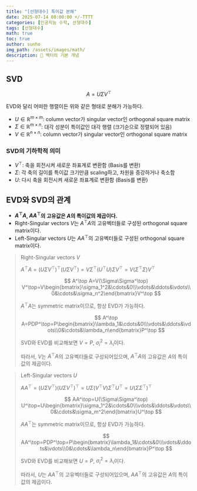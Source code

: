 ```yaml
---
title: "[선형대수] 특이값 분해"
date: 2025-07-14 00:00:00 +/-TTTT
categories: [인공지능 수학, 선형대수]
tags: [선형대수]
math: true
toc: true
author: sunho
img_path: /assets/images/math/
description: 📕 벡터의 기본 개념
---
```


## SVD



$$
A=U\Sigma V^\top
$$

EVD와 달리 어떠한 행렬이든 위와 같은 형태로 분해가 가능하다.

- $U\in\mathbb{R}^{m\times m}$: column vector가 singular vector인 orthogonal square matrix
- $\Sigma\in\mathbb{R}^{m\times n}$: 대각 성분이 특이값인 대각 행렬 (크기순으로 정렬되어 있음)
- $V\in\mathbb{R}^{n\times n}$: column vector가 singular vector인 orthogonal square matrix

### SVD의 기하학적 의미



- $V^\top$: 축을 회전시켜 새로운 좌표계로 변환함 (Basis를 변환)
- $\Sigma$: 각 축의 길이를 특이값 크기만큼 scaling하고, 차원을 증강하거나 축소함
- $U$: 다시 축을 회전시켜 새로운 좌표계로 변환함 (Basis를 변환)

## EVD와 SVD의 관계

- **$A^\top A$, $AA^\top$의 고유값은 $A$의 특이값의 제곱이다.**
- Right-Singular vectors $V$는 $A^\top A$의 고유벡터들로 구성된 orthogonal square matrix이다.
- Left-Singular vectors $U$는 $AA^\top$의 고유벡터들로 구성된 orthogonal square matrix이다.

> Right-Singular vectors $V$
>
> $A^\top A=(U\Sigma V^\top)^\top(U\Sigma V^\top)=V\Sigma^\top (U^\top U)\Sigma V^\top=V(\Sigma^\top\Sigma) V^\top$
>
> $$
> A^\top A=V(\Sigma\Sigma^\top) V^\top=V\begin{bmatrix}\sigma_1^2&\cdots&0\\\vdots&\ddots&\vdots\\0&\cdots&\sigma_n^2\end{bmatrix}V^\top
> $$
>
> $A^\top A$는 symmetric matrix이므로, 항상 EVD가 가능하다.
>
> $$
> A^\top A=PDP^\top=P\begin{bmatrix}\lambda_1&\cdots&0\\\vdots&\ddots&\vdots\\0&\cdots&\lambda_n\end{bmatrix}P^\top
> $$
>
> SVD와 EVD를 비교해보면 $V=P$, $\sigma_i^2=\lambda_i$이다.
>
> 따라서, $V$는 $A^\top A$의 고유벡터들로 구성되어있으며, $A^\top A$의 고유값은 $A$의 특이값의 제곱이다.

> Left-Singular vectors $U$
>
> $AA^\top=(U\Sigma V^\top)(U\Sigma V^\top)^\top=U\Sigma (V^\top V)\Sigma^\top U^\top=U(\Sigma\Sigma^\top)^\top$
>
> $$
> AA^\top=U(\Sigma\Sigma^\top) U^\top=U\begin{bmatrix}\sigma_1^2&\cdots&0\\\vdots&\ddots&\vdots\\0&\cdots&\sigma_m^2\end{bmatrix}U^\top
> $$
> 
> $AA^\top$는 symmetric matrix이므로, 항상 EVD가 가능하다.
>
> $$
> AA^\top=PDP^\top=P\begin{bmatrix}\lambda_1&\cdots&0\\\vdots&\ddots&\vdots\\0&\cdots&\lambda_n\end{bmatrix}P^\top
> $$
>
> SVD와 EVD를 비교해보면 $U=P$, $\sigma_i^2=\lambda_i$이다.
>
> 따라서, $U$는 $AA^\top$의 고유벡터들로 구성되어있으며, $AA^\top$의 고유값은 $A$의 특이값의 제곱이다.